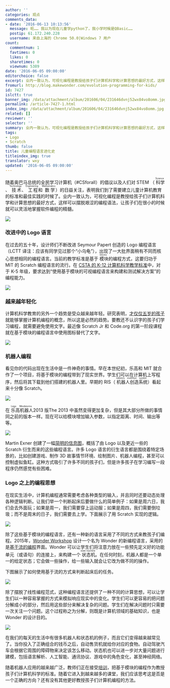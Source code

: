 ```yaml
---
author: ''
categories: 观点
comments_data:
- date: '2016-06-13 10:13:56'
  message: 呃…… 我以为现在儿童学python了，我小学时候是QBasic……
  postip: 61.172.240.228
  username: 来自上海的 Chrome 50.0|Windows 7 用户
count:
  commentnum: 1
  favtimes: 0
  likes: 0
  sharetimes: 0
  viewnum: 5389
date: '2016-06-05 09:00:00'
editorchoice: false
excerpt: 业内一致认为，可视化编程是教授给孩子们计算机科学和计算思想的最好方式，这样可以摆脱艰涩的编程语法，让孩子们在很小的时候就可以灵活地掌握软件编程的精髓。
fromurl: http://blog.makewonder.com/evolution-programming-for-kids/
id: 7427
islctt: true
banner_img: /data/attachment/album/201606/04/231646dvnj52wx84vo8omm.jpg
permalink: /article-7427-1.html
index_img: /data/attachment/album/201606/04/231646dvnj52wx84vo8omm.jpg.thumb.jpg
related: []
reviewer: ''
selector: ''
summary: 业内一致认为，可视化编程是教授给孩子们计算机科学和计算思想的最好方式，这样可以摆脱艰涩的编程语法，让孩子们在很小的时候就可以灵活地掌握软件编程的精髓。
tags:
- Logo
- Scratch
thumb: false
title: 儿童编程语言进化史
titleindex_img: true
translator: wxy
updated: '2016-06-05 09:00:00'
---
```


随着奥巴马总统的全民学习计算机（#CSforall）的倡议以及人们对 STEM （<ruby> 科学 <rp>  （ </rp> <rt>  Science </rt> <rp>  ） </rp></ruby>、<ruby> 技术 <rp>  （ </rp> <rt>  Technology </rt> <rp>  ） </rp></ruby>、<ruby> 工程 <rp>  （ </rp> <rt>  Engineering </rt> <rp>  ） </rp></ruby>和<ruby> 数学 <rp>  （ </rp> <rt>  Mathematics </rt> <rp>  ） </rp></ruby>）的日益关注，表明我们到了需要建立儿童计算机教育的标准和最佳实践的时候了。业内一致认为，可视化编程是教授给孩子们计算机科学和计算思想的最好方式，这样可以摆脱艰涩的编程语法，让孩子们在很小的时候就可以灵活地掌握软件编程的精髓。


![](/data/attachment/album/201606/04/231646dvnj52wx84vo8omm.jpg)


### 改进中的 Logo 语言


在过去的五十年，设计师们不断改进 Seymour Papert 创造的 Logo 编程语言（LCTT 译注：应该有同学见过那个“小乌龟”），出现了一大批界面稍有不同而核心思想相同的编程语言。当前的教学标准是基于<ruby> 模块 <rp>  （ </rp> <rt>  blocks </rt> <rp>  ） </rp></ruby>的编程方式，这要归功于 MIT 的 Scratch 编程语言的流行。在 [CSTA 的 K-12 计算机科学教学标准](https://csta.acm.org/Curriculum/sub/K12Standards.html)中，对于 K-5 年级，要求达到“使用基于模块的可视编程语言来构建和测试解决方案”的编程能力。


![](/data/attachment/album/201606/04/231729trtcni2txr3lrnwl.png)


### 越来越年轻化


计算机科学教育的另外一个趋势是受众越来越年轻。研究表明，[才仅仅五岁的孩子](http://www.wired.com/2013/09/ap_code/)就能够掌握计算机编程的概念，所以这是必然的趋势。要教还不认识字的孩子们学习编程，就需要避免使用文字。最近像 Scratch Jr 和 Code.org 的第一阶段课程就在基于模块的编程语言中使用图标替代了文字。


![](/data/attachment/album/201606/04/231730ufotplutomrzmmom.png)


### 机器人编程


看见你的代码出现在生活中是一件神奇的事情。早在本世纪初，乐高和 MIT 就合作了一个项目，将基于模块的编程带到了现实世界。学生们可以在计算机上写程序，然后将其下载到他们搭建的机器人里。早期的 RIS（<ruby> 机器人创造系统 <rt>  robotics invention system </rt></ruby>）看起来十分像 Scratch。


![](/data/attachment/album/201606/04/231731duvzp6fp6ip6ngii.png)


在<ruby> 乐高机器人 <rp>  （ </rp> <rt>  Lego Mindstorms </rt> <rp>  ） </rp></ruby> 2013 版The 2013 中虽然变得更加复杂，但是其大部分所做的事情同之前的版本一样。现在可以给模块增加输入参数，以指定距离、时间、输出等等。


![](/data/attachment/album/201606/04/231732imbd9dgprt69t3rg.png)


Martin Exner 创建了一幅[简明的信息图](http://constructingkids.com/2013/05/15/vpl/)，概括了由 Logo 以及更近一些的 Scratch 衍生而来的这些编程语言。许多 Logo 语言的衍生语言都是围绕着特定场景的，比如创建游戏、制作 3D 故事情节环境、绘制图片、机器人编程，甚至可以控制虚拟鱼缸。这种方式吸引了许多不同的孩子们，但是许多孩子在学习编写一段程序仍然感觉有些困难。


### Logo 之上的编程思想


在现实生活中，计算机编程通常需要考虑各种类型的输入，并且同时还要动态处理各种逻辑判断。让我们举一个判断起床后要做什么的简单例子：如果是周六日，我们会去外面玩；如果是周一，我们需要穿上运动服；如果是周四，我们需要倒垃圾；而不是周末的日子，我们需要去上学。下面展示了用 Scratch 实现的逻辑。


![](/data/attachment/album/201606/04/231733g41znh8pf8iclk5q.png)


除了这些基于模块的编程语言，还有一种新的语言采用了不同的方式来教孩子们编程。2015年，[Wonder Workshop](http://makewonder.com/) 设计一个名为 Wonder 的新编程语言，采用的是[基于流的编程](http://www.jpaulmorrison.com/fbp/fbp2.htm)界面。Wonder 可以让学生们将注意力放在一些预先定义好的功能单元（或语句）的连接上，来构建一个<ruby> 状态机 <rp>  （ </rp> <rt>  state machine </rt> <rp>  ） </rp></ruby>。在任何时刻，机器人都是一个单一的给定状态；它会做一些操作，给一些输入就会让它改为做不同的操作。


下图展示了如何使用基于流的方式来判断起床后的任务。


![](/data/attachment/album/201606/04/231733a0czhojc62a35c2o.png)


除了摆脱了线性编程范式，这种编程语言还提供了一种不同的计算思想，可以让学生们以一种容易掌握的方式来模拟响应现实中的变化。学生们可以更容易的把问题分解成小的部分，然后用这些部分来解决复杂的问题。学生们在解决问题时只需要一次关注一个问题。这个过程称之为分解，则既是计算机领域的基础知识，也是 Wonder 的设计目的。


![](/data/attachment/album/201606/04/231735x80os59obfwmgn0f.png)


在我们的每天的生活中有很多机器人和状态机的例子，而且它们变得越来越常见了。当你投入了正确组合的钱币之后，自动售货机就给你对应的食物。自动驾驶汽车会根据它周围的障碍物来决定该怎么移动。状态机也可以进一步对大量问题进行建模，包括语言解析、人工智能、通讯协议、游戏中的角色变化，甚至神经网络。


随着机器人应用的越来越广泛，教师们正在接受[培训](http://www.fastcompany.com/3056644/most-creative-people/as-schools-emphasize-computer-science-how-do-we-teach-teachers-to-code)，把基于模块的编程作为教授孩子们计算机科学的标准。随着它进入到越来越多的课堂，我们应该思考这是否是一个正确的方向？还有没有其他更好教授孩子们计算机编程的方法。